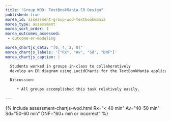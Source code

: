 ```yaml
---
title: "Group WOD: TextBookMania ER Design"
published: true
morea_id: assessment-group-wod-textbookmania
morea_type: assessment
morea_sort_order: 1
morea_outcomes_assessed:
 - outcome-er-modeling

morea_chartjs_data: "[0, 4, 2, 0]"
morea_chartjs_labels: '["Rx", "Av", "Sd", "DNF"]'
morea_chartjs_caption: |

  Students worked in groups in-class to collaboratively 
  develop an ER diagram using LucidCharts for the TextBookMania application.

  Discussion:

     * All groups accomplished this task relatively easily.

---
```


{%  include assessment-chartjs-wod.html Rx="< 40 min" Av="40-50 min" Sd="50-60 min" DNF="60+ min or incorrect"  %}


